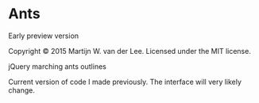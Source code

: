 Ants
====
Early preview version

Copyright &copy; 2015 Martijn W. van der Lee.
Licensed under the MIT license.

jQuery marching ants outlines

Current version of code I made previously.
The interface will very likely change.